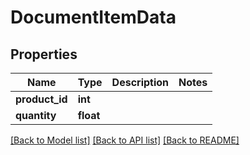 # DocumentItemData

## Properties
Name | Type | Description | Notes
------------ | ------------- | ------------- | -------------
**product_id** | **int** |  | 
**quantity** | **float** |  | 

[[Back to Model list]](../../README.md#documentation-for-models) [[Back to API list]](../../README.md#documentation-for-api-endpoints) [[Back to README]](../../README.md)

